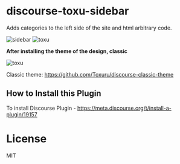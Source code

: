 # discourse-toxu-sidebar


Adds categories to the left side of the site and html arbitrary code.


<img class="mfp-img" alt="sidebar" src="https://toxu.ru/uploads/default/original/2X/2/2ef863e26a3c007bb1581d436a259c003e37053a.jpeg" style="max-height: 589px;">



<img class="mfp-img" alt="toxu" src="https://toxu.ru/uploads/default/original/2X/3/3b0b51147235d28383b13696c015e01fc1fb6b4b.jpeg" style="max-height: 589px;">


**After installing the theme of the design, classic**


<img alt="toxu" src="https://toxu.ru/uploads/default/original/2X/a/ae0113fd8d825465839427ea123d280e7048b81f.png">


Classic theme: https://github.com/Toxuru/discourse-classic-theme

## How to Install this Plugin

To install Discourse Plugin - https://meta.discourse.org/t/install-a-plugin/19157


# License

MIT
